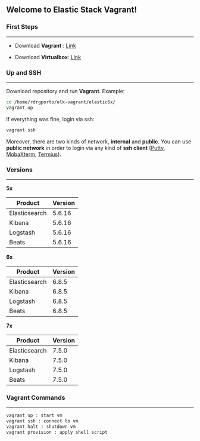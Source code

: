 ## Welcome to Elastic Stack Vagrant!

### First Steps
------

- Download **Vagrant** : [Link](https://www.vagrantup.com/downloads.html)

- Download **Virtualbox**: [Link](https://www.virtualbox.org/wiki/Downloads)

### Up and SSH
------

Download repository and run **Vagrant**. Example:

```bash
cd /home/rdrgporto/elk-vagrant/elastic6x/
vagrant up
```

If everything was fine, login via ssh:

```bash
vagrant ssh
```

Moreover, there are two kinds of network, **internal** and **public**. You can use **public network** in order to login via any kind of **ssh client** ([Putty](https://www.putty.org/), [MobaXterm](https://mobaxterm.mobatek.net/), [Termius](https://www.termius.com/)).

### Versions
------

**5x**

| Product       | Version |
| ------------- | ------- |
| Elasticsearch | 5.6.16  |
| Kibana        | 5.6.16  |
| Logstash      | 5.6.16  |
| Beats         | 5.6.16  |

**6x**

| Product       | Version |
| ------------- | ------- |
| Elasticsearch | 6.8.5   |
| Kibana        | 6.8.5   |
| Logstash      | 6.8.5   |
| Beats         | 6.8.5   |

**7x**

| Product       | Version |
| ------------- | ------- |
| Elasticsearch | 7.5.0   |
| Kibana        | 7.5.0   |
| Logstash      | 7.5.0   |
| Beats         | 7.5.0   |

### Vagrant Commands
------

```bash
vagrant up : start vm
vagrant ssh : connect to vm
vagrant halt : shutdown vm
vagrant provision : apply shell script
```
